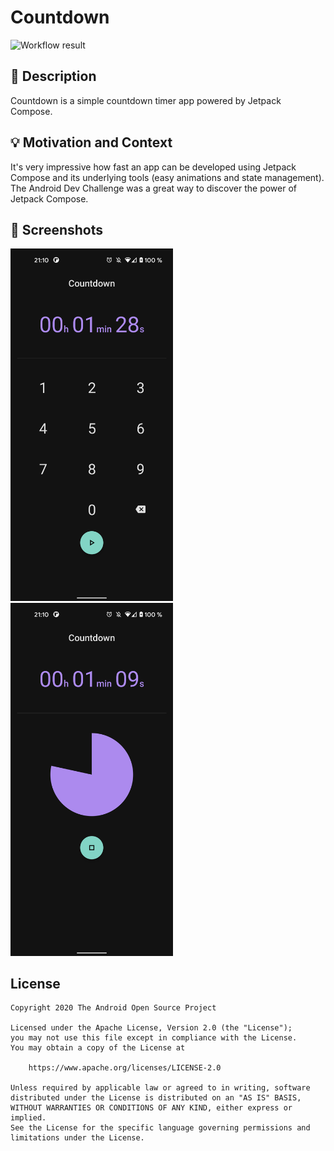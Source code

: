 # Countdown

![Workflow result](https://github.com/fidloo/android-dev-challenge-compose-2/workflows/Check/badge.svg)


## :scroll: Description
Countdown is a simple countdown timer app powered by Jetpack Compose.

## :bulb: Motivation and Context
It's very impressive how fast an app can be developed using Jetpack Compose and its underlying tools (easy animations and state management). The Android Dev Challenge was a great way to discover the power of Jetpack Compose.


## :camera_flash: Screenshots
<img src="/results/screenshot_1.png" width="260">&emsp;<img src="/results/screenshot_2.png" width="260">

## License
```
Copyright 2020 The Android Open Source Project

Licensed under the Apache License, Version 2.0 (the "License");
you may not use this file except in compliance with the License.
You may obtain a copy of the License at

    https://www.apache.org/licenses/LICENSE-2.0

Unless required by applicable law or agreed to in writing, software
distributed under the License is distributed on an "AS IS" BASIS,
WITHOUT WARRANTIES OR CONDITIONS OF ANY KIND, either express or implied.
See the License for the specific language governing permissions and
limitations under the License.
```
